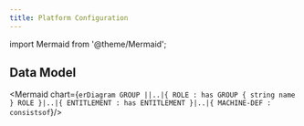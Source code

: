 ```yaml
---
title: Platform Configuration
---
```

import Mermaid from '@theme/Mermaid';

## Data Model

<Mermaid chart={`
  erDiagram
    GROUP ||..|{ ROLE : has
    GROUP {
      string name
    }
    ROLE }|..|{ ENTITLEMENT : has
    ENTITLEMENT }|..|{ MACHINE-DEF : consistsof
`}/>
